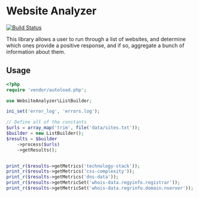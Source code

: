 # Website Analyzer
[![Build Status](https://travis-ci.org/corycollier/website-analyzer.svg?branch=master)](https://travis-ci.org/corycollier/website-analyzer)

This library allows a user to run through a list of websites, and determine which ones provide a positive response, and if so, aggregate a bunch of information about them.

## Usage

```php
<?php
require 'vendor/autoload.php';

use WebsiteAnalyzer\ListBuilder;

ini_set('error_log', 'errors.log');

// Define all of the constants
$urls = array_map('trim', file('data/sites.txt'));
$builder = new ListBuilder();
$results = $builder
    ->process($urls)
    ->getResults();


print_r($results->getMetrics('technology-stack'));
print_r($results->getMetrics('css-complexity'));
print_r($results->getMetrics('dns-data'));
print_r($results->getMetricSet('whois-data.regyinfo.registrar'));
print_r($results->getMetricSet('whois-data.regrinfo.domain.nserver'));

```
